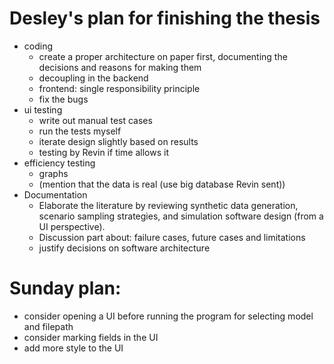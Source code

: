 # Desley's plan for finishing the thesis 
- coding
    - create a proper architecture on paper first, documenting the decisions and reasons for making them
    - decoupling in the backend
    - frontend: single responsibility principle
    - fix the bugs
- ui testing
    - write out manual test cases
    - run the tests myself
    - iterate design slightly based on results
    - testing by Revin if time allows it
- efficiency testing
    - graphs
    - (mention that the data is real (use big database Revin sent))
- Documentation
    - Elaborate the literature by reviewing synthetic data generation, scenario sampling strategies, and simulation software design (from a UI perspective).
    - Discussion part about: failure cases, future cases and limitations
    - justify decisions on software architecture 




# Sunday plan:
- consider opening a UI before running the program for selecting model and filepath
- consider marking fields in the UI
- add more style to the UI

